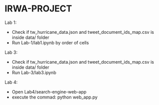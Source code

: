 # IRWA-PROJECT

Lab 1:
- Check if tw_hurricane_data.json and tweet_document_ids_map.csv is inside data/ folder
- Run Lab-1/lab1.ipynb by order of cells

Lab 3:
  - Check if tw_hurricane_data.json and tweet_document_ids_map.csv is inside data/ folder
  - Run Lab-3/lab3.ipynb
 
 Lab 4:
  - Open Lab4/search-engine-web-app
  - execute the commad: python web_app.py

